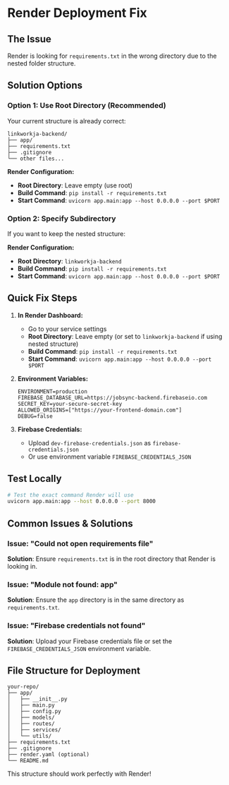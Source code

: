 # Render Deployment Fix

## The Issue
Render is looking for `requirements.txt` in the wrong directory due to the nested folder structure.

## Solution Options

### Option 1: Use Root Directory (Recommended)
Your current structure is already correct:
```
linkworkja-backend/
├── app/
├── requirements.txt
├── .gitignore
└── other files...
```

**Render Configuration:**
- **Root Directory**: Leave empty (use root)
- **Build Command**: `pip install -r requirements.txt`
- **Start Command**: `uvicorn app.main:app --host 0.0.0.0 --port $PORT`

### Option 2: Specify Subdirectory
If you want to keep the nested structure:

**Render Configuration:**
- **Root Directory**: `linkworkja-backend`
- **Build Command**: `pip install -r requirements.txt`
- **Start Command**: `uvicorn app.main:app --host 0.0.0.0 --port $PORT`

## Quick Fix Steps

1. **In Render Dashboard:**
   - Go to your service settings
   - **Root Directory**: Leave empty (or set to `linkworkja-backend` if using nested structure)
   - **Build Command**: `pip install -r requirements.txt`
   - **Start Command**: `uvicorn app.main:app --host 0.0.0.0 --port $PORT`

2. **Environment Variables:**
   ```
   ENVIRONMENT=production
   FIREBASE_DATABASE_URL=https://jobsync-backend.firebaseio.com
   SECRET_KEY=your-secure-secret-key
   ALLOWED_ORIGINS=["https://your-frontend-domain.com"]
   DEBUG=false
   ```

3. **Firebase Credentials:**
   - Upload `dev-firebase-credentials.json` as `firebase-credentials.json`
   - Or use environment variable `FIREBASE_CREDENTIALS_JSON`

## Test Locally
```bash
# Test the exact command Render will use
uvicorn app.main:app --host 0.0.0.0 --port 8000
```

## Common Issues & Solutions

### Issue: "Could not open requirements file"
**Solution**: Ensure `requirements.txt` is in the root directory that Render is looking in.

### Issue: "Module not found: app"
**Solution**: Ensure the `app` directory is in the same directory as `requirements.txt`.

### Issue: "Firebase credentials not found"
**Solution**: Upload your Firebase credentials file or set the `FIREBASE_CREDENTIALS_JSON` environment variable.

## File Structure for Deployment
```
your-repo/
├── app/
│   ├── __init__.py
│   ├── main.py
│   ├── config.py
│   ├── models/
│   ├── routes/
│   ├── services/
│   └── utils/
├── requirements.txt
├── .gitignore
├── render.yaml (optional)
└── README.md
```

This structure should work perfectly with Render!
